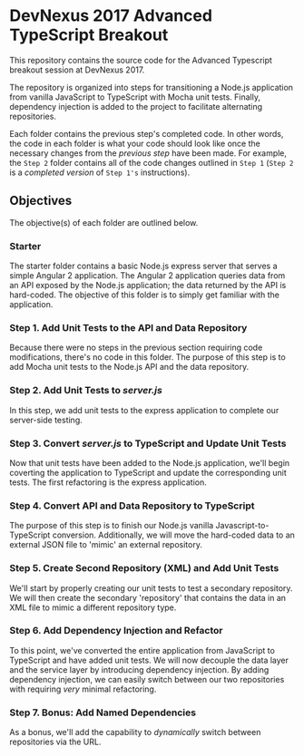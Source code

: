 # DevNexus 2017 Advanced TypeScript Breakout
This repository contains the source code for the Advanced Typescript breakout session at DevNexus 2017.

The repository is organized into steps for transitioning a Node.js application from vanilla JavaScript to TypeScript with Mocha unit tests.  Finally, dependency injection is added to the project to facilitate alternating repositories.  

Each folder contains the previous step's completed code.  In other words, the code in each folder is what your code should look like once the necessary changes from the _previous step_ have been made.  For example, the `Step 2` folder contains all of the code changes outlined in `Step 1` (`Step 2` is a _completed version_ of `Step 1's` instructions).

## Objectives
The objective(s) of each folder are outlined below.

### Starter
The starter folder contains a basic Node.js express server that serves a simple Angular 2 application. The Angular 2 application queries data from an API exposed by the Node.js application; the data returned by the API is hard-coded.  The objective of this folder is to simply get familiar with the application.

### Step 1. Add Unit Tests to the API and Data Repository
Because there were no steps in the previous section requiring code modifications, there's no code in this folder.  The purpose of this step is to add Mocha unit tests to the Node.js API and the data repository.

### Step 2. Add Unit Tests to _server.js_
In this step, we add unit tests to the express application to complete our server-side testing.

### Step 3. Convert _server.js_ to TypeScript and Update Unit Tests
Now that unit tests have been added to the Node.js application, we'll begin coverting the application to TypeScript and update the corresponding unit tests.  The first refactoring is the express application.

### Step 4. Convert API and Data Repository to TypeScript
The purpose of this step is to finish our Node.js vanilla Javascript-to-TypeScript conversion.  Additionally, we will move the hard-coded data to an external JSON file to 'mimic' an external repository.

### Step 5. Create Second Repository (XML) and Add Unit Tests
We'll start by properly creating our unit tests to test a secondary repository.  We will then create the secondary 'repository' that contains the data in an XML file to mimic a different repository type.  

### Step 6. Add Dependency Injection and Refactor
To this point, we've converted the entire application from JavaScript to TypeScript and have added unit tests.  We will now decouple the data layer and the service layer by introducing dependency injection.  By adding dependency injection, we can easily switch between our two repositories with requiring _very_ minimal refactoring.

### Step 7. Bonus: Add Named Dependencies
As a bonus, we'll add the capability to _dynamically_ switch between repositories via the URL.
